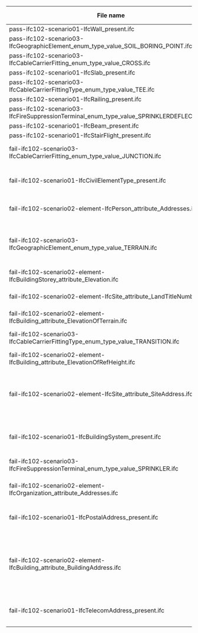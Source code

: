 

| File name | Expected result | Description |
| --- | --- | --- |
| pass-ifc102-scenario01-IfcWall\_present.ifc | pass | NaN |
| pass-ifc102-scenario03-IfcGeographicElement\_enum\_type\_value\_SOIL\_BORING\_POINT.ifc | pass | NaN |
| pass-ifc102-scenario03-IfcCableCarrierFitting\_enum\_type\_value\_CROSS.ifc | pass | NaN |
| pass-ifc102-scenario01-IfcSlab\_present.ifc | pass | NaN |
| pass-ifc102-scenario03-IfcCableCarrierFittingType\_enum\_type\_value\_TEE.ifc | pass | NaN |
| pass-ifc102-scenario01-IfcRailing\_present.ifc | pass | NaN |
| pass-ifc102-scenario03-IfcFireSuppressionTerminal\_enum\_type\_value\_SPRINKLERDEFLECTOR.ifc | pass | NaN |
| pass-ifc102-scenario01-IfcBeam\_present.ifc | pass | NaN |
| pass-ifc102-scenario01-IfcStairFlight\_present.ifc | pass | NaN |
| fail-ifc102-scenario03-IfcCableCarrierFitting\_enum\_type\_value\_JUNCTION.ifc | fail | Result 1: {'Instance\_id': '', 'Expected': ' value : CROSS REDUCER TEE ', 'Observed': ' value : JUNCTION '} |
| fail-ifc102-scenario01-IfcCivilElementType\_present.ifc | fail | Result 1: {'Instance\_id': '', 'Expected': 'There must be less than 1 instance(s) of IfcCivilElementType', 'Observed': ' value : 1mF$ppOlvBVO2bZ7B4szpd '} |
| fail-ifc102-scenario02-element-IfcPerson\_attribute\_Addresses.ifc | fail | Result 1: {'Instance\_id': '', 'Expected': ' value : () ', 'Observed': ' value : IfcAddress '} |
| fail-ifc102-scenario03-IfcGeographicElement\_enum\_type\_value\_TERRAIN.ifc | fail | Result 1: {'Instance\_id': '', 'Expected': ' value : SOIL\_BORING\_POINT ', 'Observed': ' value : TERRAIN '} . Result 2: {'Instance\_id': '', 'Expected': ' value : SOIL\_BORING\_POINT ', 'Observed': ' value : TERRAIN '} |
| fail-ifc102-scenario02-element-IfcBuildingStorey\_attribute\_Elevation.ifc | fail | Result 1: {'Instance\_id': '', 'Expected': ' value : () ', 'Observed': ' value : 1.0 '} |
| fail-ifc102-scenario02-element-IfcSite\_attribute\_LandTitleNumber.ifc | fail | Result 1: {'Instance\_id': '', 'Expected': ' value : () ', 'Observed': ' value : test\_value '} |
| fail-ifc102-scenario02-element-IfcBuilding\_attribute\_ElevationOfTerrain.ifc | fail | Result 1: {'Instance\_id': '', 'Expected': ' value : () ', 'Observed': ' value : 1.0 '} |
| fail-ifc102-scenario03-IfcCableCarrierFittingType\_enum\_type\_value\_TRANSITION.ifc | fail | Result 1: {'Instance\_id': '', 'Expected': ' value : TEE CROSS REDUCER ', 'Observed': ' value : TRANSITION '} |
| fail-ifc102-scenario02-element-IfcBuilding\_attribute\_ElevationOfRefHeight.ifc | fail | Result 1: {'Instance\_id': '', 'Expected': ' value : () ', 'Observed': ' value : 1.0 '} |
| fail-ifc102-scenario02-element-IfcSite\_attribute\_SiteAddress.ifc | fail | Result 1: {'Instance\_id': '', 'Expected': 'There must be less than 1 instance(s) of IfcPostalAddress', 'Observed': ' value : IfcPostalAddress '} . Result 2: {'Instance\_id': '', 'Expected': ' value : () ', 'Observed': ' instance : IfcSite(22$YhUgffBpBpdhhcB5Sjc) '} |
| fail-ifc102-scenario01-IfcBuildingSystem\_present.ifc | fail | Result 1: {'Instance\_id': '', 'Expected': 'There must be less than 1 instance(s) of IfcBuildingSystem', 'Observed': ' value : 0fRV$Ns\_92jOgolzYB21lt '} |
| fail-ifc102-scenario03-IfcFireSuppressionTerminal\_enum\_type\_value\_SPRINKLER.ifc | fail | Result 1: {'Instance\_id': '', 'Expected': ' value : SPRINKLERDEFLECTOR ', 'Observed': ' value : SPRINKLER '} |
| fail-ifc102-scenario02-element-IfcOrganization\_attribute\_Addresses.ifc | fail | Result 1: {'Instance\_id': '', 'Expected': ' value : () ', 'Observed': ' value : IfcOrganization '} |
| fail-ifc102-scenario01-IfcPostalAddress\_present.ifc | fail | Result 1: {'Instance\_id': '', 'Expected': 'There must be less than 1 instance(s) of IfcPostalAddress', 'Observed': ' value : IfcPostalAddress '} |
| fail-ifc102-scenario02-element-IfcBuilding\_attribute\_BuildingAddress.ifc | fail | Result 1: {'Instance\_id': '', 'Expected': 'There must be less than 1 instance(s) of IfcPostalAddress', 'Observed': ' value : IfcPostalAddress '} . Result 2: {'Instance\_id': '', 'Expected': ' value : () ', 'Observed': ' instance : IfcBuilding(25cPGzW3r1VRcKMNGRR0gg) '} |
| fail-ifc102-scenario01-IfcTelecomAddress\_present.ifc | fail | Result 1: {'Instance\_id': '', 'Expected': 'There must be less than 1 instance(s) of IfcTelecomAddress', 'Observed': ' value : IfcTelecomAddress '} |


